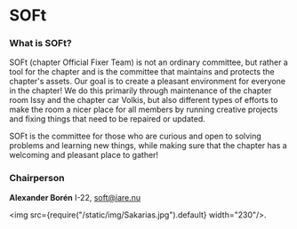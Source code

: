 # SOFt

### What is SOFt?

SOFt (chapter Official Fixer Team) is not an ordinary committee, but rather a tool for the chapter and is the committee that maintains and protects the chapter's assets. Our goal is to create a pleasant environment for everyone in the chapter! We do this primarily through maintenance of the chapter room Issy and the chapter car Volkis, but also different types of efforts to make the room a nicer place for all members by running creative projects and fixing things that need to be repaired or updated.

SOFt is the committee for those who are curious and open to solving problems and learning new things, while making sure that the chapter has a welcoming and pleasant place to gather!

### Chairperson

__Alexander Borén__ I-22, soft@iare.nu

<img src={require("/static/img/Sakarias.jpg").default} width="230"/>.